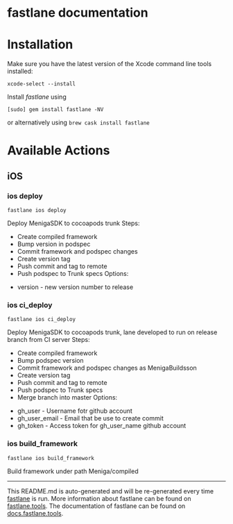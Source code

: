 fastlane documentation
================
# Installation

Make sure you have the latest version of the Xcode command line tools installed:

```
xcode-select --install
```

Install _fastlane_ using
```
[sudo] gem install fastlane -NV
```
or alternatively using `brew cask install fastlane`

# Available Actions
## iOS
### ios deploy
```
fastlane ios deploy
```
Deploy MenigaSDK to cocoapods trunk
  Steps:
   * Create compiled framework
   * Bump version in podspec
   * Commit framework and podspec changes
   * Create version tag
   * Push commit and tag to remote
   * Push podspec to Trunk specs
  Options:  
  - version - new version number to release
  
### ios ci_deploy
```
fastlane ios ci_deploy
```
Deploy MenigaSDK to cocoapods trunk, 
  lane developed to run on release branch from CI server
  Steps:
   * Create compiled framework
   * Bump podspec version
   * Commit framework and podspec changes as MenigaBuildsson
   * Create version tag
   * Push commit and tag to remote
   * Push podspec to Trunk specs
   * Merge branch into master
  Options:  
  - gh_user - Username fotr github account 
  - gh_user_email - Email that be use to create commit 
  - gh_token - Access token for gh_user_name github account 
  
### ios build_framework
```
fastlane ios build_framework
```
Build framework under path Meniga/compiled

----

This README.md is auto-generated and will be re-generated every time [fastlane](https://fastlane.tools) is run.
More information about fastlane can be found on [fastlane.tools](https://fastlane.tools).
The documentation of fastlane can be found on [docs.fastlane.tools](https://docs.fastlane.tools).
